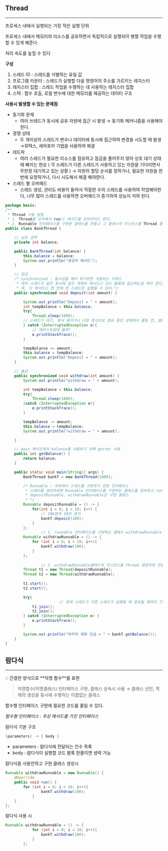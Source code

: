 ## Thread

---

프로세스 내에서 실행되는 가장 작은 실행 단위

프로세스 내에서 메모리와 리소스를 공유하면서 독립적으로 실행되어 병렬 작업을 수행할 수 있게 해준다.

처리 속도를 높힐 수 있다

**구성**

1. 스레드 ID : 스레드를 식별하는 유일 값
2. 프로그램 카운터 : 스레드가 실행할 다음 명령어의 주소를 가르키는 레지스터
3. 레지스터 집합 : 스레드 작업을 수행하는 데 사용하는 레지스터 집합
4. 스텍 : 함수 호출, 로컬 변수에 대한 메모리를 제공하는 데이터 구조

**사용시 발생할 수 있는 문제점**

- 동기화 문제
    - 여러 쓰레드가 동시에 공유 자원에 접근 시 발생
    → 동기화 메커니즘을 사용해야한다.
- 경쟁 상태
    - 두 개이상의 스레드가 변수나 데이터에 동시에 접근하여 변경을 시도할 때 발생 
    →뮤텍스, 세마포어 기법을 사용하여 해결
- 데드락
    - 여러 스레드가 필요한 리소스를 점유하고 잠금을 풀어주지 않아 상호 대기 상태에 빠지는 현상 
    ( 각 스레드가 다른 스레드가 사용하고 있는 자원을 기다리면서 무한정 대기하고 있는 상황 )
    → 자원의 할당 순서를 정하거나, 필요한 자원을 한 번에 요청하거나, 다시 시도해서 해결 해야한다.
- 스레드 별 오버헤드
    - 스레드 생성, 관리도 비용이 들어서 적절한 수의 스레드를 사용하여 작업해야한다, 너무 많이 스레드를 사용하면 오버헤드가 증가하여 성능이 저하 된다.

```java
package basic;
/**
 * Thread 사용 방법
 * 1. Thread를 상속해서 run() 메서드를 오버라이드 한다.
 * 2. Runnable 인터페이스를 구현한 클래스를 만들고 그 클래스의 인스턴스를 Thread 클래스의 생성자에 전달*/
public class BankThread {

    // 남은 금액
    private int balance;

    public BankThread(int balance) {
        this.balance = balance;
        System.out.println("생성자 메서드");
    }

    // 입금
    /* synchronized : 동시성을 제어 하기위한 사용되는 키워드
     * 여러 스레드가 같은 동시에 같은 객체의 메서드나 코드 블록에 접근하는걸 막아 준다, 경쟁 상태와 같은 동시성 문제를 해결하는 데 도움을 준다.
     * 즉, 이 메서드는 한 번에 한 스레드만 실행될 수 있다.*/
    public synchronized void deposit(int amount) {

        System.out.println("Deposit = " + amount);
        int tempBalance = this.balance;
        try{
            Thread.sleep(1000);
        // 스레드가 대기, 휴식 중이거나 다른 방식으로 점유 중인 상태에서 활동 전, 활동 중 스레드가 중단 될 때 발생
        } catch (InterruptedException e){
            // 에러스트림에 출력?
            e.printStackTrace();
        }

        tempBalance += amount;
        this.balance = tempBalance;
        System.out.println("Deposit = " + amount);
    }

    // 출금
    public synchronized void withdraw(int amount) {
        System.out.println("withdraw = " + amount);

        int tempBalance = this.balance;
        try{
            Thread.sleep(1000);
        }catch (InterruptedException e){
            e.printStackTrace();
        }

        tempBalance -= amount;
        this.balance = tempBalance;
        System.out.println("withdraw = " + amount);

    }

    // main 메서드에서 balance를 사용하기 위해 getter 사용
    public int getBalance() {
        return balance;
    }

    public static void main(String[] args) {
        BankThread bankT = new BankThread(1000);

        /* Runnable : 자바에서 스레드를 구현하기 위한 인터페이스
         * 스레드를 생성하려면 Runnable 인터페이스를 구현하는 클래스를 정의하고 run() 메서드를 오버라이드해 스레드가 실행할 코드를 작성해야 한다.
         * depositRunnable, withdrawRunnable은 구현 클래스
         * */
        Runnable depositRunnable = () -> {
            for(int i = 0; i < 10; i++) {
                // 100원씩 10번 증가
                bankT.deposit(100);
            }
        };
				// 1. runnable 인터페이스를 구현하는 클래스 withdrawRunnable
        Runnable withdrawRunnable = () -> {
            for (int i = 0; i < 10; i++){
                bankT.withdraw(100);
            }
        };
				
				// 2. withdrawRunnable클래스의 인스턴스를 Thread 생성자에 전달
        Thread t1 = new Thread(depositRunnable);
        Thread t2 = new Thread(withdrawRunnable);
		
        t1.start();
        t2.start();

        try{
						// 현재 스레드가 다른 스레드가 실행될 때 종료될 때까지 기다리기 위해 사용
            t1.join();
            t2.join();
        } catch (InterruptedException e) {
            e.printStackTrace();
        }

        System.out.println("마지막 계좌 잔금 = " + bankT.getBalance());
    }
}
```

## 람다식

---

<aside>
💡 간결한 방식으로 **익명 함수**를 표현

</aside>

> 익명함수(익명클래스) 인터페이스 구현, 클래스 상속시 사용 
→ 클래스 선언, 객체의 생성을 동시에 수행하는 이름없는 클래스
> 

함수형 인터페이스 구현에 필요한 코드를 줄일 수 있다.

*함수형 인터페이스 : 추상 메서드를 가진 인터페이스*

람다식 기본 구조

```java
(parameters) -> { body }
```

- parameters : 람다식에 전달되는 인수 목록
- body : 람다식이 실행할 코드 블록 한줄이면 생략 가능

람다식을 사용안하고 구현 클래스 생성시

```java
Runnable withdrawRunnable = new Runnable() {
    @Override
    public void run() {
        for (int i = 0; i < 10; i++){
                bankT.withdraw(100);
            }
    }
};
```

람다식 사용 시

```java
Runnable withdrawRunnable = () -> {
            for (int i = 0; i < 10; i++){
                bankT.withdraw(100);
            }
        };
```